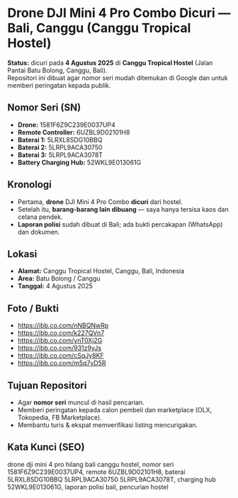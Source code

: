 # Drone DJI Mini 4 Pro Combo Dicuri — Bali, Canggu (Canggu Tropical Hostel)

**Status:** dicuri pada **4 Agustus 2025** di **Canggu Tropical Hostel** (Jalan Pantai Batu Bolong, Canggu, Bali).  
Repositori ini dibuat agar nomor seri mudah ditemukan di Google dan untuk memberi peringatan kepada publik.

## Nomor Seri (SN)
- **Drone:** 1581F6Z9C239E0037UP4
- **Remote Controller:** 6UZBL9D02101H8
- **Baterai 1:** 5LRXL8SDG10BBQ
- **Baterai 2:** 5LRPL9ACA30750
- **Baterai 3:** 5LRPL9ACA3078T
- **Battery Charging Hub:** 52WKL9E013061G

## Kronologi
- Pertama, **drone** DJI Mini 4 Pro Combo **dicuri** dari hostel.  
- Setelah itu, **barang-barang lain dibuang** — saya hanya tersisa kaos dan celana pendek.  
- **Laporan polisi** sudah dibuat di Bali; ada bukti percakapan (WhatsApp) dan dokumen.

## Lokasi
- **Alamat:** Canggu Tropical Hostel, Canggu, Bali, Indonesia  
- **Area:** Batu Bolong / Canggu  
- **Tanggal:** 4 Agustus 2025

## Foto / Bukti
- https://ibb.co.com/nNBQNwRp  
- https://ibb.co.com/k227QVn7  
- https://ibb.co.com/ynT0Xj2G  
- https://ibb.co.com/931z9yJs  
- https://ibb.co.com/cSqJy8KF  
- https://ibb.co.com/m5q7yD5R

## Tujuan Repositori
- Agar **nomor seri** muncul di hasil pencarian.  
- Memberi peringatan kepada calon pembeli dan marketplace (OLX, Tokopedia, FB Marketplace).  
- Membantu turis & ekspat memverifikasi listing mencurigakan.

## Kata Kunci (SEO)
drone dji mini 4 pro hilang bali canggu hostel, nomor seri 1581F6Z9C239E0037UP4, remote 6UZBL9D02101H8, baterai 5LRXL8SDG10BBQ 5LRPL9ACA30750 5LRPL9ACA3078T, charging hub 52WKL9E013061G, laporan polisi bali, pencurian hostel
